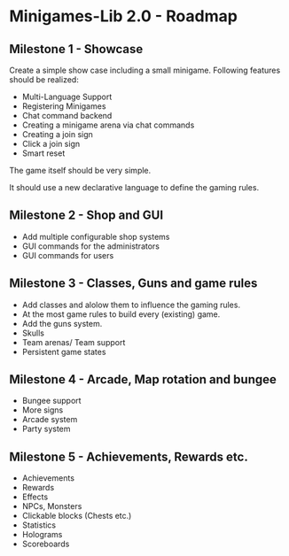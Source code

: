 # Minigames-Lib 2.0 - Roadmap

## Milestone 1 - Showcase

Create a simple show case including a small minigame. Following features should be realized:

* Multi-Language Support
* Registering Minigames
* Chat command backend
* Creating a minigame arena via chat commands
* Creating a join sign
* Click a join sign
* Smart reset

The game itself should be very simple.

It should use a new declarative language to define the gaming rules.

## Milestone 2 - Shop and GUI

* Add multiple configurable shop systems
* GUI commands for the administrators
* GUI commands for users

## Milestone 3 - Classes, Guns and game rules

* Add classes and alolow them to influence the gaming rules.
* At the most game rules to build every (existing) game.
* Add the guns system.
* Skulls
* Team arenas/ Team support
* Persistent game states

## Milestone 4 - Arcade, Map rotation and bungee

* Bungee support
* More signs
* Arcade system
* Party system

## Milestone 5 - Achievements, Rewards etc.

* Achievements
* Rewards
* Effects
* NPCs, Monsters
* Clickable blocks (Chests etc.)
* Statistics
* Holograms
* Scoreboards
